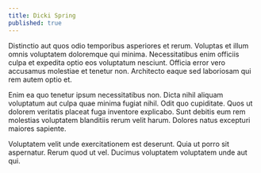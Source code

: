 ```yaml
---
title: Dicki Spring
published: true
---
```


Distinctio aut quos odio temporibus asperiores et rerum. Voluptas et illum omnis voluptatem doloremque qui minima. Necessitatibus enim officiis culpa et expedita optio eos voluptatum nesciunt. Officia error vero accusamus molestiae et tenetur non. Architecto eaque sed laboriosam qui rem autem optio et.

Enim ea quo tenetur ipsum necessitatibus non. Dicta nihil aliquam voluptatum aut culpa quae minima fugiat nihil. Odit quo cupiditate. Quos ut dolorem veritatis placeat fuga inventore explicabo. Sunt debitis eum rem molestias voluptatem blanditiis rerum velit harum. Dolores natus excepturi maiores sapiente.

Voluptatem velit unde exercitationem est deserunt. Quia ut porro sit aspernatur. Rerum quod ut vel. Ducimus voluptatem voluptatem unde aut qui.